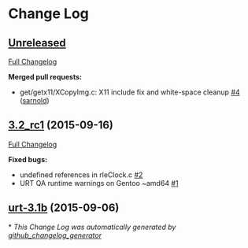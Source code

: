 # Change Log

## [Unreleased](https://github.com/sarnold/urt/tree/HEAD)

[Full Changelog](https://github.com/sarnold/urt/compare/3.2_rc1...HEAD)

**Merged pull requests:**

- get/getx11/XCopyImg.c: X11 include fix and white-space cleanup [\#4](https://github.com/sarnold/urt/pull/4) ([sarnold](https://github.com/sarnold))

## [3.2_rc1](https://github.com/sarnold/urt/tree/3.2_rc1) (2015-09-16)
[Full Changelog](https://github.com/sarnold/urt/compare/urt-3.1b...3.2_rc1)

**Fixed bugs:**

- undefined references in rleClock.c [\#2](https://github.com/sarnold/urt/issues/2)
- URT QA runtime warnings on Gentoo ~amd64 [\#1](https://github.com/sarnold/urt/issues/1)

## [urt-3.1b](https://github.com/sarnold/urt/tree/urt-3.1b) (2015-09-06)


\* *This Change Log was automatically generated by [github_changelog_generator](https://github.com/skywinder/Github-Changelog-Generator)*